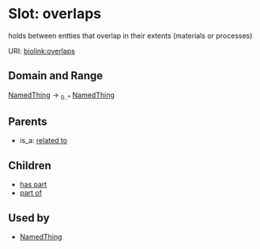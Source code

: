 # Slot: overlaps


holds between entties that overlap in their extents (materials or processes)

URI: [biolink:overlaps](https://w3id.org/biolink/vocab/overlaps)
## Domain and Range

[NamedThing](NamedThing.md) ->  <sub>0..*</sub> [NamedThing](NamedThing.md)
## Parents

 *  is_a: [related to](related_to.md)
## Children

 *  [has part](has_part.md)
 *  [part of](part_of.md)
## Used by

 * [NamedThing](NamedThing.md)
